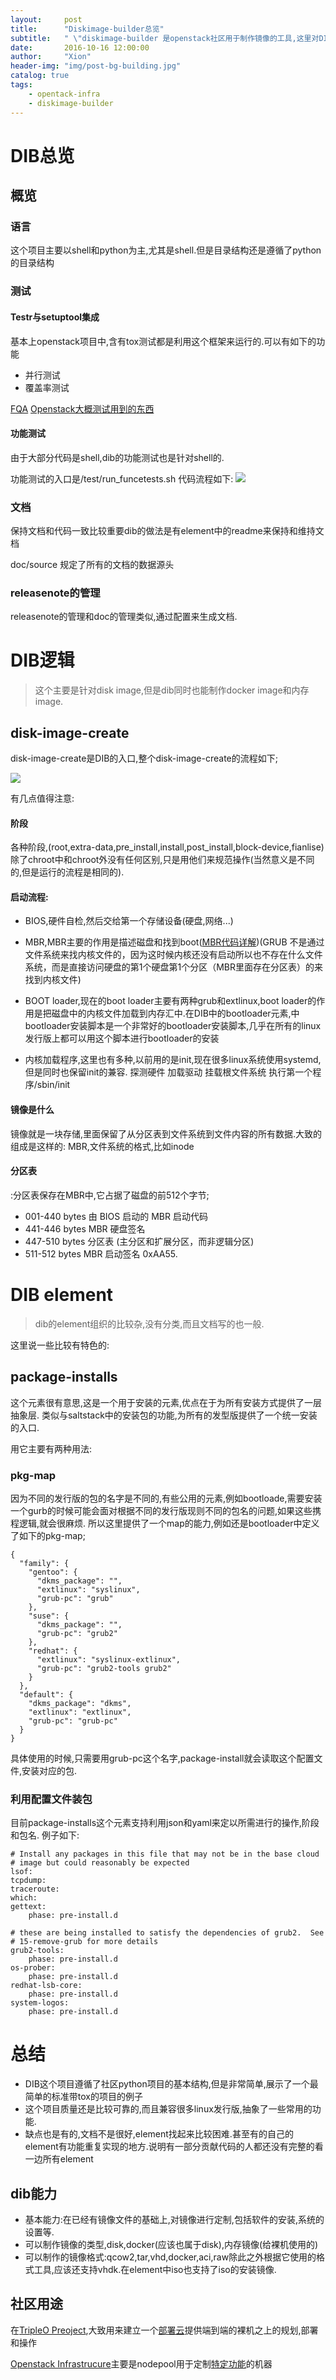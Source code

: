 ```yaml
---
layout:     post
title:      "Diskimage-builder总览"
subtitle:   " \"diskimage-builder 是openstack社区用于制作镜像的工具,这里对DIB进行了一个总览\""
date:       2016-10-16 12:00:00
author:     "Xion"
header-img: "img/post-bg-building.jpg"
catalog: true
tags:
    - opentack-infra
    - diskimage-builder
---
```


# DIB总览

## 概览

### 语言

这个项目主要以shell和python为主,尤其是shell.但是目录结构还是遵循了python的目录结构

### 测试

#### Testr与setuptool集成

基本上openstack项目中,含有tox测试都是利用这个框架来运行的.可以有如下的功能

- 并行测试
- 覆盖率测试

[FQA](https://wiki.openstack.org/wiki/Testr)
[Openstack大概测试用到的东西](http://www.infoq.com/cn/articles/the-development-of-openstack-unit-test)

#### 功能测试
由于大部分代码是shell,dib的功能测试也是针对shell的.

功能测试的入口是/test/run_funcetests.sh
代码流程如下:
![](/img/post/dib-test.png)

### 文档
保持文档和代码一致比较重要dib的做法是有element中的readme来保持和维持文档

doc/source 规定了所有的文档的数据源头

### releasenote的管理

releasenote的管理和doc的管理类似,通过配置来生成文档.

# DIB逻辑

>这个主要是针对disk image,但是dib同时也能制作docker image和内存image.

## disk-image-create

disk-image-create是DIB的入口,整个disk-image-create的流程如下;

![](/img/post/dib-all.png)

有几点值得注意:

#### 阶段

各种阶段,(root,extra-data,pre_install,install,post_install,block-device,fianlise)除了chroot中和chroot外没有任何区别,只是用他们来规范操作(当然意义是不同的,但是运行的流程是相同的).

#### 启动流程:
  - BIOS,硬件自检,然后交给第一个存储设备(硬盘,网络...)


  - MBR,MBR主要的作用是描述磁盘和找到boot([MBR代码详解](http://blog.csdn.net/sallay/article/details/3668614))(GRUB 不是通过文件系统来找内核文件的，因为这时候内核还没有启动所以也不存在什么文件系统，而是直接访问硬盘的第1个硬盘第1个分区（MBR里面存在分区表）的来找到内核文件)


  - BOOT loader,现在的boot loader主要有两种grub和extlinux,boot loader的作用是把磁盘中的内核文件加载到内存汇中.在DIB中的bootloader元素,中bootloader安装脚本是一个非常好的bootloader安装脚本,几乎在所有的linux发行版上都可以用这个脚本进行bootloader的安装


  - 内核加载程序,这里也有多种,以前用的是init,现在很多linux系统使用systemd,但是同时也保留init的兼容.
   探测硬件
   加载驱动
   挂载根文件系统
   执行第一个程序/sbin/init

#### 镜像是什么

镜像就是一块存储,里面保留了从分区表到文件系统到文件内容的所有数据.大致的组成是这样的:
MBR,文件系统的格式,比如inode

#### 分区表

:分区表保存在MBR中,它占据了磁盘的前512个字节;
  - 001-440 bytes	由 BIOS 启动的 MBR 启动代码
  - 441-446 bytes	MBR 硬盘签名
  - 447-510 bytes	分区表 (主分区和扩展分区，而非逻辑分区)
  - 511-512 bytes	MBR 启动签名 0xAA55.
# DIB element
>dib的element组织的比较杂,没有分类,而且文档写的也一般.

这里说一些比较有特色的:

## package-installs
这个元素很有意思,这是一个用于安装的元素,优点在于为所有安装方式提供了一层抽象层.
类似与saltstack中的安装包的功能,为所有的发型版提供了一个统一安装的入口.

用它主要有两种用法:

### pkg-map

因为不同的发行版的包的名字是不同的,有些公用的元素,例如bootloade,需要安装一个gurb的时候可能会面对根据不同的发行版现则不同的包名的问题,如果这些携程逻辑,就会很麻烦.
所以这里提供了一个map的能力,例如还是bootloader中定义了如下的pkg-map;

```
{
  "family": {
    "gentoo": {
      "dkms_package": "",
      "extlinux": "syslinux",
      "grub-pc": "grub"
    },
    "suse": {
      "dkms_package": "",
      "grub-pc": "grub2"
    },
    "redhat": {
      "extlinux": "syslinux-extlinux",
      "grub-pc": "grub2-tools grub2"
    }
  },
  "default": {
    "dkms_package": "dkms",
    "extlinux": "extlinux",
    "grub-pc": "grub-pc"
  }
}

```

具体使用的时候,只需要用grub-pc这个名字,package-install就会读取这个配置文件,安装对应的包.

### 利用配置文件装包
目前package-installs这个元素支持利用json和yaml来定以所需进行的操作,阶段和包名.
例子如下:

```
# Install any packages in this file that may not be in the base cloud
# image but could reasonably be expected
lsof:
tcpdump:
traceroute:
which:
gettext:
    phase: pre-install.d

# these are being installed to satisfy the dependencies of grub2.  See
# 15-remove-grub for more details
grub2-tools:
    phase: pre-install.d
os-prober:
    phase: pre-install.d
redhat-lsb-core:
    phase: pre-install.d
system-logos:
    phase: pre-install.d
```

# 总结

- DIB这个项目遵循了社区python项目的基本结构,但是非常简单,展示了一个最简单的标准带tox的项目的例子
- 这个项目质量还是比较可靠的,而且兼容很多linux发行版,抽象了一些常用的功能.
- 缺点也是有的,文档不是很好,element找起来比较困难.甚至有的自己的element有功能重复实现的地方.说明有一部分贡献代码的人都还没有完整的看一边所有element

## dib能力

- 基本能力:在已经有镜像文件的基础上,对镜像进行定制,包括软件的安装,系统的设置等.
- 可以制作镜像的类型,disk,docker(应该也属于disk),内存镜像(给裸机使用的)
- 可以制作的镜像格式:qcow2,tar,vhd,docker,aci,raw除此之外根据它使用的格式工具,应该还支持vhdk.在element中iso也支持了iso的安装镜像.

## 社区用途
在[TripleO Preoject](https://wiki.openstack.org/wiki/TripleO),大致用来建立一个[部署云](https://github.com/rbrady/tripleo/blob/master/docs/architecture_overview.rst)提供端到端的裸机之上的规划,部署和操作

[Openstack Infrastrucure](http://docs.openstack.org/infra/system-config/)主要是nodepool用于定制[特定功能](https://github.com/openstack-infra/project-config/tree/master/nodepool/elements)的机器
